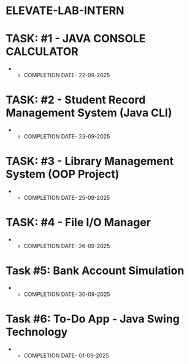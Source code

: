 # ELEVATE-LAB-INTERN

# TASK: #1 - JAVA CONSOLE CALCULATOR
- - COMPLETION DATE- 22-09-2025

# TASK: #2 - Student Record Management System (Java CLI)
- - COMPLETION DATE- 23-09-2025

# TASK: #3 - Library Management System (OOP Project)
- - COMPLETION DATE- 25-09-2025

# TASK: #4 - File I/O Manager 
- - COMPLETION DATE- 26-09-2025

# Task #5: Bank Account Simulation
- - COMPLETION DATE- 30-09-2025

# Task #6: To-Do App - Java Swing Technology
- - COMPLETION DATE- 01-09-2025